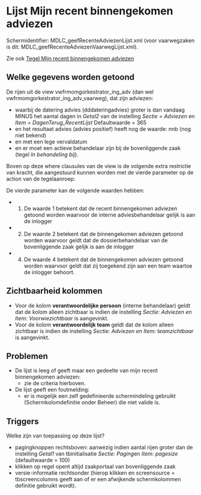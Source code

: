 # Lijst Mijn recent binnengekomen adviezen

Schermidentifier: MDLC_geefRecenteAdviezenLijst.xml (voor vaarwegzaken is dit: MDLC_geefRecenteAdviezenVaarwegLijst.xml).

Zie ook [Tegel Mijn recent binnengekomen adviezen](tegel_mijn_recent_binnengekomen_adviezen.md)

## Welke gegevens worden getoond

De rijen uit de view vwfrmomgorkestrator_ing_adv (dan wel vwfrmomgorkestrator_ing_adv_vaarweg), dat zijn adviezen:

- waarbij de datering advies (dddateringadvies) groter is dan vandaag MINUS het aantal dagen in _Getal2_ van de instelling _Sectie = Adviezen_ en _Item = DagenTerug_RecentLijst_ Defaultwaarde = 365
- en het resultaat advies (advies positief) heeft nog de waarde: nnb (nog niet bekend)
- en met een lege vervaldatum
- en er moet een actieve behandelaar zijn bij de bovenliggende zaak (tegel _In behandeling bij_).

Boven op deze where clausules van de view is de volgende extra restrictie van kracht, die aangestuurd kunnen worden met de vierde parameter op de action van de tegelaanroep:

De vierde parameter kan de volgende waarden hebben:

- 1. De waarde 1 betekent dat de recent binnengekomen adviezen getoond worden waarvoor de interne adviesbehandelaar gelijk is aan de inlogger
- 2. De waarde 2 betekent dat de binnengekomen adviezen getoond worden waarvoor geldt dat de dossierbehandelaar van de bovenliggende zaak gelijk is aan de inlogger
- 4. De waarde 4 betekent dat de binnengekomen adviezen getoond worden waarvoor geldt dat zij toegekend zijn aan een team waartoe de inlogger behoort.

## Zichtbaarheid kolommen

- Voor de kolom **verantwoordelijke persoon** (interne behandelaar) geldt dat de kolom alleen zichtbaar is indien de instelling _Sectie: Adviezen en Item: Voorwiezichtbaar_ is aangevinkt.
- Voor de kolom **verantwoordelijk team** geldt dat de kolom alleen zichtbaar is indien de instelling _Sectie: Adviezen en Item: teamzichtbaar_ is aangevinkt.

## Problemen

- De lijst is leeg of geeft maar een gedeelte van mijn recent binnengekomen adviezen:
  - zie de criteria hierboven.
- De lijst geeft een foutmelding:
  - er is mogelijk een zelf gedefinieerde schermindeling gebruikt (Schermkolomdefinitie onder Beheer) die niet valide is.

## Triggers

Welke zijn van toepassing op deze lijst?

- pagingknoppen rechtsboven: aanwezig indien aantal rijen groter dan de instelling _Getal1_ van tbinitialisatie *Sectie: Paging*en _Item: pagesize_ (defaultwaarde = 100)
- klikken op regel opent altijd zaakportaal van bovenliggende zaak
- versie-informatie rechtsonder (hierop klikken en screensource = tbscreencolumns geeft aan of er een afwijkende schermkolommen definitie gebruikt wordt).
